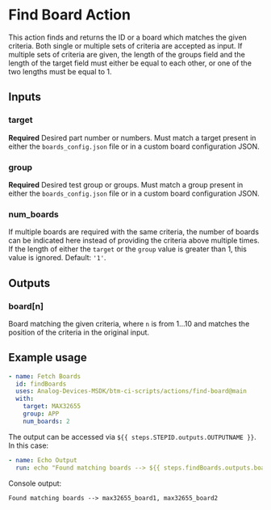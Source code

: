 # Find Board Action

This action finds and returns the ID or a board which matches the given criteria. Both single or multiple sets of criteria are accepted as input. If multiple sets of criteria are given, the length of the groups field and the length of the target field must either be equal to each other, or one of the two lengths must be equal to 1.

## Inputs

### target

**Required** Desired part number or numbers. Must match a target present in either the `boards_config.json` file or in a custom board configuration JSON.

### group

**Required** Desired test group or groups. Must match a group present in either the `boards_config.json` file or in a custom board configuration JSON.

### num_boards

If multiple boards are required with the same criteria, the number of boards can be indicated here instead of providing the criteria above multiple times. If the length of either the `target` or the `group` value is greater than 1, this value is ignored. Default: `'1'`.


## Outputs

### board[n]

Board matching the given criteria, where `n` is from 1...10 and matches the position of the criteria in the original input.

## Example usage

```yaml
- name: Fetch Boards
  id: findBoards
  uses: Analog-Devices-MSDK/btm-ci-scripts/actions/find-board@main
  with:
    target: MAX32655
    group: APP
    num_boards: 2
```

The output can be accessed via `${{ steps.STEPID.outputs.OUTPUTNAME }}`. In this case:

```yaml
- name: Echo Output
  run: echo "Found matching boards --> ${{ steps.findBoards.outputs.board1 }}, ${{ steps.findBoards.outputs.board2 }}"
```

Console output:

```
Found matching boards --> max32655_board1, max32655_board2
```
